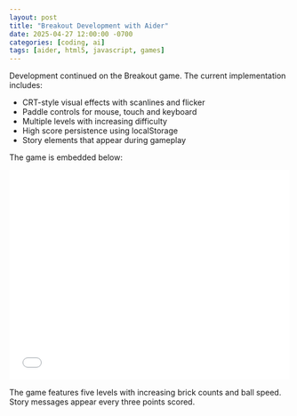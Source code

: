 ```yaml
---
layout: post
title: "Breakout Development with Aider"
date: 2025-04-27 12:00:00 -0700
categories: [coding, ai]
tags: [aider, html5, javascript, games]
---
```


Development continued on the Breakout game. The current implementation includes:

- CRT-style visual effects with scanlines and flicker
- Paddle controls for mouse, touch and keyboard
- Multiple levels with increasing difficulty
- High score persistence using localStorage
- Story elements that appear during gameplay

The game is embedded below:

<div class="responsive-game-container">
  <iframe src="/assets/games/existentialbreakoutftaider/breakout.html" 
          style="position:absolute; top:0; left:0; width:100%; height:100%; border:none; overflow:hidden;"
          tabindex="0">
  </iframe>
</div>

<script>
document.querySelector('.responsive-game-container iframe').addEventListener('keydown', function(e) {
    if([37, 38, 39, 40].indexOf(e.keyCode) > -1) {
        e.preventDefault();
    }
});
</script>

<style>
.responsive-game-container {
  position: relative;
  width: 100%;
  padding-bottom: 75%;
  height: 0;
  overflow: hidden;
}
</style>

The game features five levels with increasing brick counts and ball speed. Story messages appear every three points scored.
